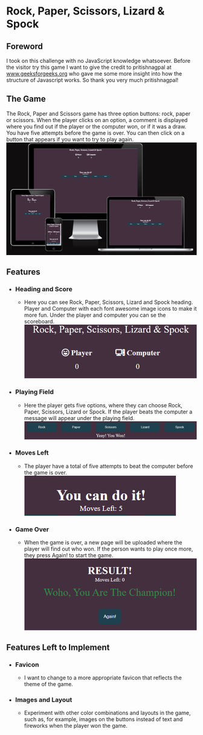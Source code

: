 # Rock, Paper, Scissors, Lizard & Spock
 ## Foreword
 I took on this challenge with no JavaScript knowledge whatsoever. Before the visitor try this game I want to give the credit to pritishnagpal at www.geeksforgeeks.org who gave me some more insight into how the structure of Javascript works.
 So thank you very much pritishnagpal!
 ## The Game
 
 The Rock, Paper and Scissors game has three option buttons: rock, paper or scissors. When the player clicks on an option, a comment is displayed where you find out if the player or the computer won, or if it was a draw. You have five attempts before the game is over. You can then click on a button that appears if you want to try to play again.
 ![Responsive](./readme.images/ami-responsive.png)

## Features

- ### Heading and Score
  - Here you can see Rock, Paper, Scissors, Lizard and Spock heading. Player and Computer with each font awesome image icons to make it more fun. Under the player and computer you can se the scoreboard.
![Heading and Player](./readme.images/scoreboard.png)

* ### Playing Field
  - Here the player gets five options, where they can choose Rock, Paper, Scissors, Lizard or Spock. If the player beats the computer a message will appear under the playing field.
  ![Playing Field](./readme.images/moves.png)
* ### Moves Left
  - The player have a total of five attempts to beat the computer before the game is over.
  ![moves left](./readme.images/moves-left.png)
* ### Game Over
  - When the game is over, a new page will be uploaded where the player will find out who won. If the person wants to play once more, they press Again! to start the game.
  ![Champion](./readme.images/champion.png)

## Features Left to Implement
* ### Favicon
  - I want to change to a more appropriate favicon that reflects the theme of the game.
* ### Images and Layout
  - Experiment with other color combinations and layouts in the game, such as, for example, images on the buttons instead of text and fireworks when the player won the game.
